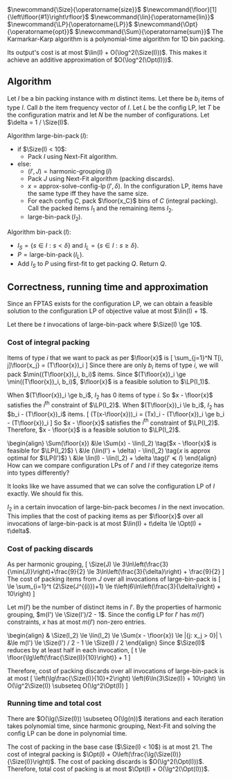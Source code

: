 <span class="invisible">
$\newcommand{\Size}{\operatorname{size}}$
$\newcommand{\floor}[1]{\left\lfloor{#1}\right\rfloor}$
$\newcommand{\lin}{\operatorname{lin}}$
$\newcommand{\LP}{\operatorname{LP}}$
$\newcommand{\Opt}{\operatorname{opt}}$
$\newcommand{\Sum}{\operatorname{sum}}$
</span>
The Karmarkar-Karp algorithm is a polynomial-time algorithm for 1D bin packing.

Its output's cost is at most $\lin(I) + O(\log^2(\Size(I)))$.
This makes it achieve an additive approximation of $O(\log^2(\Opt(I)))$.

## Algorithm

Let $I$ be a bin packing instance with $m$ distinct items.
Let there be $b_i$ items of type $I$.
Call $b$ the item frequency vector of $I$.
Let $L$ be the config LP, let $T$ be the configuration matrix
and let $N$ be the number of configurations.
Let $\delta = 1 / \Size(I)$.

Algorithm $\operatorname{large-bin-pack}(I)$:

* if $\Size(I) < 10$:
    * Pack $I$ using Next-Fit algorithm.
* else:
    * $(I', J) = \operatorname{harmonic-grouping}(I)$
    * Pack $J$ using Next-Fit algorithm (packing discards).
    * $x = \operatorname{approx-solve-config-lp}(I', \delta)$.
    In the configuration LP, items have the same type iff they have the same size.
    * For each config $C$, pack $\floor{x_C}$ bins of $C$ (integral packing).
      Call the packed items $I_1$ and the remaining items $I_2$.
    * $\operatorname{large-bin-pack}(I_2)$.

Algorithm $\operatorname{bin-pack}(I)$:

* $I_S = \{s \in I: s < \delta\}$ and $I_L = \{s \in I: s \ge \delta\}$.
* $P = \operatorname{large-bin-pack}(I_L)$.
* Add $I_S$ to $P$ using first-fit to get packing $Q$. Return $Q$.

## Correctness, running time and approximation

Since an FPTAS exists for the configuration LP,
we can obtain a feasible solution to the configuration LP of objective value
at most $\lin(I) + 1$.

Let there be $t$ invocations of large-bin-pack
where $\Size(I) \ge 10$.

### Cost of integral packing

Items of type $i$ that we want to pack as per $\floor{x}$ is
\[ \sum_{j=1}^N T[i, j]\floor{x_j} = (T\floor{x})_i \]
Since there are only $b_i$ items of type $i$, we will pack $\min((T\floor{x})_i, b_i)$ items.
Since $(T\floor{x})_i \ge \min((T\floor{x})_i, b_i)$,
$\floor{x}$ is a feasible solution to $\LP(I_1)$.

When $(T\floor{x})_i \ge b_i$, $I_2$ has 0 items of type $i$.
So $x - \floor{x}$ satisfies the $i^{\textrm{th}}$ constraint of $\LP(I_2)$.
When $(T\floor{x})_i \le b_i$, $I_2$ has $b_i - (T\floor{x})_i$ items.
\[ (T(x-\floor{x}))_i = (Tx)_i - (T\floor{x})_i \ge b_i - (T\floor{x})_i \]
So $x - \floor{x}$ satisfies the $i^{\textrm{th}}$ constraint of $\LP(I_2)$.
Therefore, $x - \floor{x}$ is a feasible solution to $\LP(I_2)$.

\begin{align}
\Sum(\floor{x}) &\le \Sum(x) - \lin(I_2)  \tag{$x - \floor{x}$ is feasible for $\LP(I_2)$}
\\ &\le (\lin(I') + \delta) - \lin(I_2)  \tag{$x$ is approx optimal for $\LP(I')$}
\\ &\le \lin(I) - \lin(I_2) + \delta  \tag{$I' \preceq I$}
\end{align}
<span class="text-danger">How can we compare configuration LPs of $I'$ and $I$
if they categorize items into types differently?</span>

<span class="text-danger">It looks like we have assumed that we can solve
the configuration LP of $I$ exactly. We should fix this.</span>

$I_2$ in a certain invocation of large-bin-pack becomes $I$ in the next invocation.
This implies that the cost of packing items as per $\floor{x}$
over all invocations of large-bin-pack is at most $\lin(I) + t\delta \le \Opt(I) + t\delta$.

### Cost of packing discards

As per harmonic grouping,
\[ \Size(J) \le 3\ln\left(\frac{3}{\min(J)}\right)+\frac{9}{2}
\le 3\ln\left(\frac{3}{\delta}\right) + \frac{9}{2} \]
The cost of packing items from $J$ over all invocations of large-bin-pack is
\[ \le \sum_{i=1}^t (2\Size(J^{(i)})+1) \le t\left(6\ln\left(\frac{3}{\delta}\right) + 10\right) \]

Let $m(I')$ be the number of distinct items in $I'$.
By the properties of harmonic grouping, $m(I') \le \Size(I')/2 - 1$.
Since the config LP for $I'$ has $m(I')$ constraints,
$x$ has at most $m(I')$ non-zero entries.

\begin{align}
& \Size(I_2) \le \lin(I_2) \le \Sum(x - \floor{x}) \le |\{j: x_j > 0\}|
\\ &\le m(I') \le \Size(I') / 2 - 1 \le \Size(I) / 2
\end{align}
Since $\Size(I)$ reduces by at least half in each invocation,
\[ t \le \floor{\lg\left(\frac{\Size(I)}{10}\right)} + 1 \]

Therefore, cost of packing discards over all invocations of large-bin-pack is at most
\[ \left(\lg\frac{\Size(I)}{10}+2\right) \left(6\ln(3\Size(I)) + 10\right)
\in O(\lg^2\Size(I)) \subseteq O(\lg^2\Opt(I)) \]

### Running time and total cost

There are $O(\lg(\Size(I))) \subseteq O(\lg(n))$ iterations
and each iteration takes polynomial time, since harmonic grouping, Next-Fit
and solving the config LP can be done in polynomial time.

The cost of packing in the base case ($\Size(I) < 10$) is at most 21.
The cost of integral packing is $\Opt(I) + O\left(\frac{\lg(\Size(I))}{\Size(I)}\right)$.
The cost of packing discards is $O(\lg^2(\Opt(I)))$.
Therefore, total cost of packing is at most $\Opt(I) + O(\lg^2(\Opt(I)))$.
